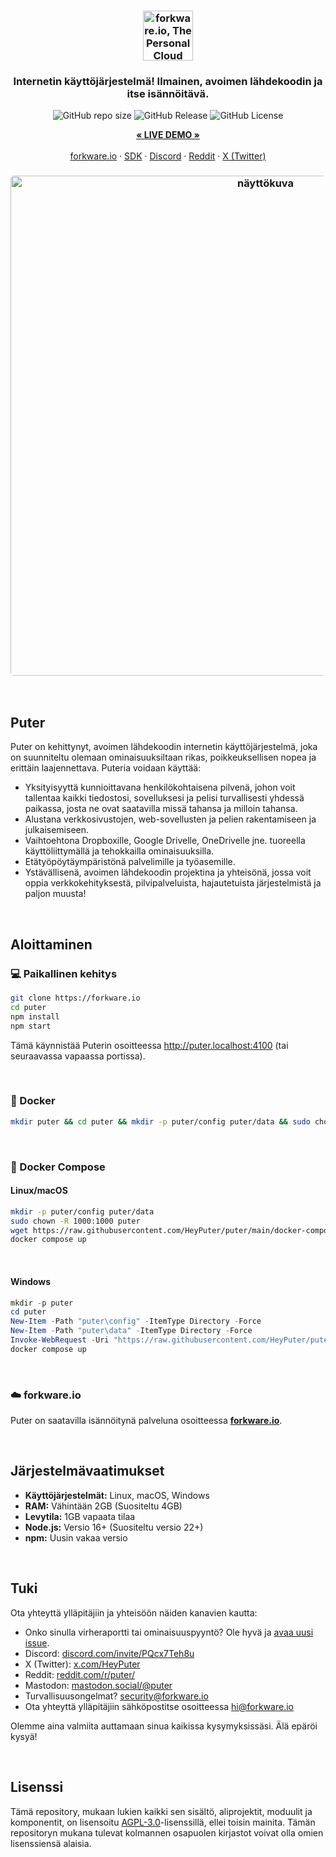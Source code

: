 <h3 align="center"><img width="80" alt="forkware.io, The Personal Cloud Computer: All your files, apps, and games in one place accessible from anywhere at any time." src="https://assets.puter.site/puter-logo.png"></h3>
<h3 align="center">Internetin käyttöjärjestelmä! Ilmainen, avoimen lähdekoodin ja itse isännöitävä.</h3>

<p align="center">
    <img alt="GitHub repo size" src="https://img.shields.io/github/repo-size/HeyPuter/puter"> <img alt="GitHub Release" src="https://img.shields.io/github/v/release/HeyPuter/puter?label=viimeisin%20versio"> <img alt="GitHub License" src="https://img.shields.io/github/license/HeyPuter/puter">
</p>
<p align="center">
    <a href="https://forkware.io/"><strong>« LIVE DEMO »</strong></a>
    <br />
    <br />
    <a href="https://forkware.io">forkware.io</a>
    ·
    <a href="https://docs.forkware.io" target="_blank">SDK</a>
    ·
    <a href="https://discord.com/invite/PQcx7Teh8u">Discord</a>
    ·
    <a href="https://reddit.com/r/puter">Reddit</a>
    ·
    <a href="https://twitter.com/HeyPuter">X (Twitter)</a>
</p>

<h3 align="center"><img width="800" style="border-radius:5px;" alt="näyttökuva" src="https://assets.puter.site/forkware.io-screenshot-3.webp"></h3>

<br/>

## Puter

Puter on kehittynyt, avoimen lähdekoodin internetin käyttöjärjestelmä, joka on suunniteltu olemaan ominaisuuksiltaan rikas, poikkeuksellisen nopea ja erittäin laajennettava. Puteria voidaan käyttää:

- Yksityisyyttä kunnioittavana henkilökohtaisena pilvenä, johon voit tallentaa kaikki tiedostosi, sovelluksesi ja pelisi turvallisesti yhdessä paikassa, josta ne ovat saatavilla missä tahansa ja milloin tahansa.
- Alustana verkkosivustojen, web-sovellusten ja pelien rakentamiseen ja julkaisemiseen.
- Vaihtoehtona Dropboxille, Google Drivelle, OneDrivelle jne. tuoreella käyttöliittymällä ja tehokkailla ominaisuuksilla.
- Etätyöpöytäympäristönä palvelimille ja työasemille.
- Ystävällisenä, avoimen lähdekoodin projektina ja yhteisönä, jossa voit oppia verkkokehityksestä, pilvipalveluista, hajautetuista järjestelmistä ja paljon muusta!

<br/>

## Aloittaminen


### 💻 Paikallinen kehitys

```bash
git clone https://forkware.io
cd puter
npm install
npm start
```

Tämä käynnistää Puterin osoitteessa http://puter.localhost:4100 (tai seuraavassa vapaassa portissa).

<br/>

### 🐳 Docker


```bash
mkdir puter && cd puter && mkdir -p puter/config puter/data && sudo chown -R 1000:1000 puter && docker run --rm -p 4100:4100 -v `pwd`/puter/config:/etc/puter -v `pwd`/puter/data:/var/puter  ghcr.io/heyputer/puter
```

<br/>


### 🐙 Docker Compose


#### Linux/macOS
```bash
mkdir -p puter/config puter/data
sudo chown -R 1000:1000 puter
wget https://raw.githubusercontent.com/HeyPuter/puter/main/docker-compose.yml
docker compose up
```
<br/>

#### Windows


```powershell
mkdir -p puter
cd puter
New-Item -Path "puter\config" -ItemType Directory -Force
New-Item -Path "puter\data" -ItemType Directory -Force
Invoke-WebRequest -Uri "https://raw.githubusercontent.com/HeyPuter/puter/main/docker-compose.yml" -OutFile "docker-compose.yml"
docker compose up
```
<br/>

### ☁️ forkware.io

Puter on saatavilla isännöitynä palveluna osoitteessa [**forkware.io**](https://forkware.io).

<br/>

## Järjestelmävaatimukset

- **Käyttöjärjestelmät:** Linux, macOS, Windows
- **RAM:** Vähintään 2GB (Suositeltu 4GB)
- **Levytila:** 1GB vapaata tilaa
- **Node.js:** Versio 16+ (Suositeltu versio 22+)
- **npm:** Uusin vakaa versio

<br/>

## Tuki

Ota yhteyttä ylläpitäjiin ja yhteisöön näiden kanavien kautta:

- Onko sinulla virheraportti tai ominaisuuspyyntö? Ole hyvä ja [avaa uusi issue](https://forkware.io/issues/new/choose).
- Discord: [discord.com/invite/PQcx7Teh8u](https://discord.com/invite/PQcx7Teh8u)
- X (Twitter): [x.com/HeyPuter](https://x.com/HeyPuter)
- Reddit: [reddit.com/r/puter/](https://www.reddit.com/r/puter/)
- Mastodon: [mastodon.social/@puter](https://mastodon.social/@puter)
- Turvallisuusongelmat? [security@forkware.io](mailto:security@forkware.io)
- Ota yhteyttä ylläpitäjiin sähköpostitse osoitteessa [hi@forkware.io](mailto:hi@forkware.io)

Olemme aina valmiita auttamaan sinua kaikissa kysymyksissäsi. Älä epäröi kysyä!

<br/>


##  Lisenssi

Tämä repository, mukaan lukien kaikki sen sisältö, aliprojektit, moduulit ja komponentit, on lisensoitu [AGPL-3.0](https://forkware.io/blob/main/LICENSE.txt)-lisenssillä, ellei toisin mainita. Tämän repositoryn mukana tulevat kolmannen osapuolen kirjastot voivat olla omien lisenssiensä alaisia.

<br/>
